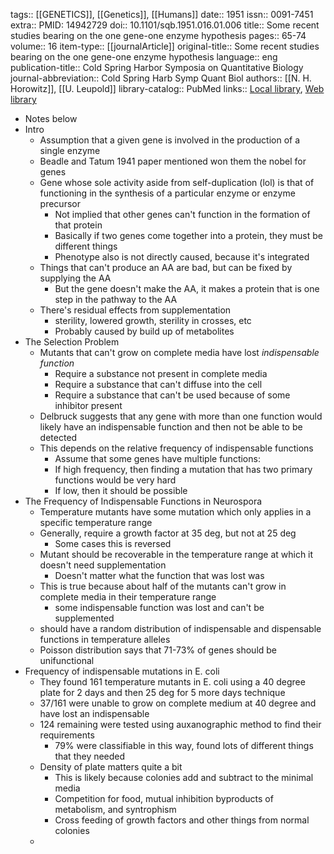tags:: [[GENETICS]], [[Genetics]], [[Humans]]
date:: 1951
issn:: 0091-7451
extra:: PMID: 14942729
doi:: 10.1101/sqb.1951.016.01.006
title:: Some recent studies bearing on the one gene-one enzyme hypothesis
pages:: 65-74
volume:: 16
item-type:: [[journalArticle]]
original-title:: Some recent studies bearing on the one gene-one enzyme hypothesis
language:: eng
publication-title:: Cold Spring Harbor Symposia on Quantitative Biology
journal-abbreviation:: Cold Spring Harb Symp Quant Biol
authors:: [[N. H. Horowitz]], [[U. Leupold]]
library-catalog:: PubMed
links:: [Local library](zotero://select/library/items/8MF883K2), [Web library](https://www.zotero.org/users/6106196/items/8MF883K2)

- Notes below
- Intro
	- Assumption that a given gene is involved in the production of a single enzyme
	- Beadle and Tatum 1941 paper mentioned won them the nobel for genes
	- Gene whose sole activity aside from self-duplication (lol) is that of functioning in the synthesis of a particular enzyme or enzyme precursor
		- Not implied that other genes can't function in the formation of that protein
		- Basically if two genes come together into a protein, they must be different things
		- Phenotype also is not directly caused, because it's integrated
	- Things that can't produce an AA are bad, but can be fixed by supplying the AA
		- But the gene doesn't make the AA, it makes a protein that is one step in the pathway to the AA
	- There's residual effects from supplementation
		- sterility, lowered growth, sterility in crosses, etc
		- Probably caused by build up of metabolites
- The Selection Problem
	- Mutants that can't grow on complete media have lost *indispensable function*
		- Require a substance not present in complete media
		- Require a substance that can't diffuse into the cell
		- Require a substance that can't be used because of some inhibitor present
	- Delbruck suggests that any gene with more than one function would likely have an indispensable function and then not be able to be detected
	- This depends on the relative frequency of indispensable functions
		- Assume that some genes have multiple functions:
		- If high frequency, then finding a mutation that has two primary functions would be very hard
		- If low, then it should be possible
- The Frequency of Indispensable Functions in Neurospora
	- Temperature mutants have some mutation which only applies in a specific temperature range
	- Generally, require a growth factor at 35 deg, but not at 25 deg
		- Some cases this is reversed
	- Mutant should be recoverable in the temperature range at which it doesn't need supplementation
		- Doesn't matter what the function that was lost was
	- This is true because about half of the mutants can't grow in complete media in their temperature range
		- some indispensable function was lost and can't be supplemented
	- should have a random distribution of indispensable and dispensable functions in temperature alleles
	- Poisson distribution says that 71-73% of genes should be unifunctional
- Frequency of indispensable mutations in E. coli
	- They found 161 temperature mutants in E. coli using a 40 degree plate for 2 days and then 25 deg for 5 more days technique
	- 37/161 were unable to grow on complete medium at 40 degree and have lost an indispensable
	- 124 remaining were tested using auxanographic method to find their requirements
		- 79% were classifiable in this way, found lots of different things that they needed
	- Density of plate matters quite a bit
		- This is likely because colonies add and subtract to the minimal media
		- Competition for food, mutual inhibition byproducts of metabolism, and syntrophism
		- Cross feeding of growth factors and other things from normal colonies
	-